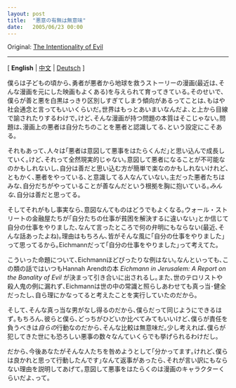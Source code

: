 ```yaml
---
layout: post
title:  "悪意の有無は無意味"
date:   2005/06/23 00:00
---
```


Original: [The Intentionality of Evil](http://www.aaronsw.com/weblog/intentionalevil)

----------

[ **English** | [中文](http://aaronsw.com/weblog/intentionalevil.zh) |
[Deutsch](http://aaronsw.com/weblog/intentionalevil.de) ]

<!--
As children we’re fed a steady diet of comic books (and now, movies
based off of them) in which brave heros save the planet from evil
people. It’s become practically conventional wisdom that such stories
wrongly make the line between good and evil too clear — the world is
more nuanced than that, we’re told — but this isn’t actually the problem
with these stories. The problem is that the villains *know* they’re
evil.
-->
僕らは子どもの頃から､勇者が悪者から地球を救うストーリーの漫画(最近は､そんな漫画を元にした映画もよくある)を与えられて育ってきている｡そのせいで､僕らが善と悪を白黒はっきり区別しすぎてしまう傾向があるってことは､もはや社会通念と言ってもいいくらいだ｡世界はもっとあいまいなんだよ､と上から目線で諭されたりするわけで｡けど､そんな漫画が持つ問題の本質はそこじゃない｡問題は､漫画上の悪者は自分たちのことを悪者と認識してる､という設定にこそある｡

<!--
And people really grow up thinking things work this way: evil people
intentionally do evil things. But this just doesn’t happen. Nobody
thinks they’re doing evil — maybe because it’s just impossible to be
intentionally evil, maybe because it’s easier and more effective to
convince yourself you’re good — but every major villain had some
justification to explain why what they were doing was good. *Everybody*
thinks they’re good.
-->
それもあって､人々は｢悪者は意図して悪事をはたらくんだ｣と思い込んで成長していく｡けど､それって全然現実的じゃない｡意図して悪者になることが不可能なのかもしれないし､自分は善だと思い込む方が簡単で楽なのかもしれないけれど､ともかく､悪者をやっている､と意識してる人なんていない｡主だった悪者たちはみな､自分だちがやっていることが善なんだという根拠を胸に抱いている｡*みんな*､自分は善だと思ってる｡

<!--
And if that’s the case, then intentionality doesn’t really matter. It’s
no defense to say (to take a recently famous example) that New York
bankers were just doing their jobs, convinced that they were helping the
poor or something, because everybody thinks they’re just doing their
jobs; Eichmann thought he was just doing his job.
-->
そしてそれがもし事実なら､意図なんてものはどうでもよくなる｡ウォール・ストリートの金融屋たちが｢自分たちの仕事が貧困を解決するに違いない｣とか信じて自分の仕事をやりました､なんて言ったところで何の弁明にもならない(最近､そんな話あったよね)｡理由はもちろん､皆がそんな風に｢自分の仕事をやりました｣って思ってるから｡Eichmannだって｢自分の仕事をやりました｣って考えてた｡

<!--
Eichmann, of course, is the right example because it was Hannah Arendt’s
book *Eichmann in Jerusalem: A Report on the Banality of Evil* that is
famously cited for this thesis. Eichmann, like almost all terrorists and
killers, was by our standards a perfectly normal and healthy guy doing
what he thought were perfectly reasonable things.
-->
こういった命題について､Eichmannほどぴったりな例はない｡なんといっても､この類の話ではいつもHannah Arendtの本 *Eichmann in Jerusalem: A Report on the Banality of Evil* が決まって引き合いに出されるし｡また､世のテロリストや殺人鬼の例に漏れず､Eichmannは世の中の常識と照らしあわせても真っ当･健全だったし､自ら理にかなってると考えたことを実行していたのだから｡

<!--
And if that normal guy could do it, so could we. And while we could
argue who’s worse — them or us — it’s a pointless game since its *our*
actions that we’re responsible for. And looking around, there’s no
shortage of monstrous crimes that we’ve committed.
-->
そして､そんな真っ当な男がなし得るのだから､僕らだって同じようにできるはず｡もちろん､彼らと僕ら､どっちがひどいか比べてみてもいいけど､僕らが責任を負うべきは*自らの*行動なのだから､そんな比較は無意味だ｡少し考えれば､僕らが犯してきた世にも恐ろしい悪事の数々なんていくらでも挙げられるわけだし｡

<!--
So the next time you mention one to someone and they reply “yes, but we
did with a good intent” explain to them that’s no defense; the only
people who don’t are characters in comic books.
-->
だから､今後あなたがそんな人たちを咎めようとして｢分かってます｡けれど､僕らは良かれと思って行動したんです｣なんて返事があったら､それが言い訳にもならない理由を説明してあげて｡意図して悪事をはたらくのは漫画のキャラクターくらいだよ､って｡